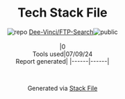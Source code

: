 <!--
&lt;--- Readme.md Snippet without images Start ---&gt;
## Tech Stack
Dee-Vinci/FTP-Search is built on the following main stack:



Full tech stack [here](/techstack.md)

&lt;--- Readme.md Snippet without images End ---&gt;

&lt;--- Readme.md Snippet with images Start ---&gt;
## Tech Stack
Dee-Vinci/FTP-Search is built on the following main stack:



Full tech stack [here](/techstack.md)

&lt;--- Readme.md Snippet with images End ---&gt;
-->
<div align="center">

# Tech Stack File
![](https://img.stackshare.io/repo.svg "repo") [Dee-Vinci/FTP-Search](https://github.com/Dee-Vinci/FTP-Search)![](https://img.stackshare.io/public_badge.svg "public")
<br/><br/>
|0<br/>Tools used|07/09/24 <br/>Report generated|
|------|------|
</div>

<br/>
<div align='center'>

Generated via [Stack File](https://github.com/marketplace/stack-file)
